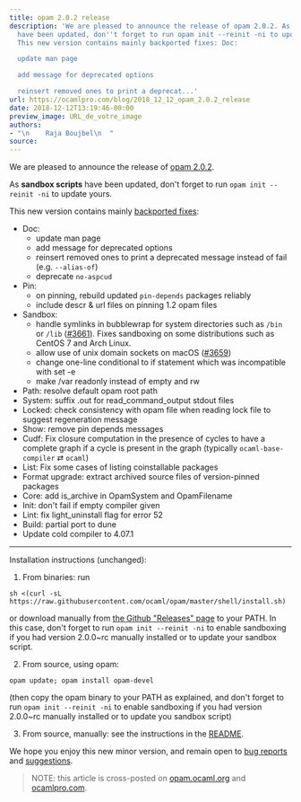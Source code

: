 ```yaml
---
title: opam 2.0.2 release
description: 'We are pleased to announce the release of opam 2.0.2. As sandbox scripts
  have been updated, don''t forget to run opam init --reinit -ni to update yours.
  This new version contains mainly backported fixes: Doc:

  update man page

  add message for deprecated options

  reinsert removed ones to print a deprecat...'
url: https://ocamlpro.com/blog/2018_12_12_opam_2.0.2_release
date: 2018-12-12T13:19:46-00:00
preview_image: URL_de_votre_image
authors:
- "\n    Raja Boujbel\n  "
source:
---
```


<p>We are pleased to announce the release of <a href="https://github.com/ocaml/opam/releases/tag/2.0.2">opam 2.0.2</a>.</p>
<p>As <strong>sandbox scripts</strong> have been updated, don't forget to run <code>opam init --reinit -ni</code> to update yours.</p>
<p>This new version contains mainly <a href="https://github.com/ocaml/opam/pull/3669">backported fixes</a>:</p>
<ul>
<li>Doc:
<ul>
<li>update man page
</li>
<li>add message for deprecated options
</li>
<li>reinsert removed ones to print a deprecated message instead of fail (e.g. <code>--alias-of</code>)
</li>
<li>deprecate <code>no-aspcud</code>
</li>
</ul>
</li>
<li>Pin:
<ul>
<li>on pinning, rebuild updated <code>pin-depends</code> packages reliably
</li>
<li>include descr &amp; url files on pinning 1.2 opam files
</li>
</ul>
</li>
<li>Sandbox:
<ul>
<li>handle symlinks in bubblewrap for system directories such as <code>/bin</code> or <code>/lib</code> (<a href="https://github.com/ocaml/opam/pull/3661">#3661</a>).  Fixes sandboxing on some distributions such as CentOS 7 and Arch Linux.
</li>
<li>allow use of unix domain sockets on macOS (<a href="https://github.com/ocaml/opam/issues/3659">#3659</a>)
</li>
<li>change one-line conditional to if statement which was incompatible with set -e
</li>
<li>make /var readonly instead of empty and rw
</li>
</ul>
</li>
<li>Path: resolve default opam root path
</li>
<li>System: suffix .out for read_command_output stdout files
</li>
<li>Locked: check consistency with opam file when reading lock file to suggest regeneration message
</li>
<li>Show: remove pin depends messages
</li>
<li>Cudf: Fix closure computation in the presence of cycles to have a complete graph if a cycle is present in the graph (typically <code>ocaml-base-compiler</code> &#8644; <code>ocaml</code>)
</li>
<li>List: Fix some cases of listing coinstallable packages
</li>
<li>Format upgrade: extract archived source files of version-pinned packages
</li>
<li>Core: add is_archive in OpamSystem and OpamFilename
</li>
<li>Init: don't fail if empty compiler given
</li>
<li>Lint: fix light_uninstall flag for error 52
</li>
<li>Build: partial port to dune
</li>
<li>Update cold compiler to 4.07.1
</li>
</ul>
<hr/>
<p>Installation instructions (unchanged):</p>
<ol>
<li>From binaries: run
</li>
</ol>
<pre><code class="language-shell-session">sh &lt;(curl -sL https://raw.githubusercontent.com/ocaml/opam/master/shell/install.sh)
</code></pre>
<p>or download manually from <a href="https://github.com/ocaml/opam/releases/tag/2.0.2">the Github &quot;Releases&quot; page</a> to your PATH. In this case, don't forget to run <code>opam init --reinit -ni</code> to enable sandboxing if you had version 2.0.0~rc manually installed or to update your sandbox script.</p>
<ol start="2">
<li>From source, using opam:
</li>
</ol>
<pre><code class="language-shell-session">opam update; opam install opam-devel
</code></pre>
<p>(then copy the opam binary to your PATH as explained, and don't forget to run <code>opam init --reinit -ni</code> to enable sandboxing if you had version 2.0.0~rc manually installed or to update you sandbox script)</p>
<ol start="3">
<li>From source, manually: see the instructions in the <a href="https://github.com/ocaml/opam/tree/2.0.2#compiling-this-repo">README</a>.
</li>
</ol>
<p>We hope you enjoy this new minor version, and remain open to <a href="https://github.com/ocaml/opam/issues">bug reports</a> and <a href="https://github.com/ocaml/opam/issues">suggestions</a>.</p>
<blockquote>
<p>NOTE: this article is cross-posted on <a href="https://opam.ocaml.org/blog/">opam.ocaml.org</a> and <a href="https://ocamlpro.com/blog">ocamlpro.com</a>.</p>
</blockquote>

